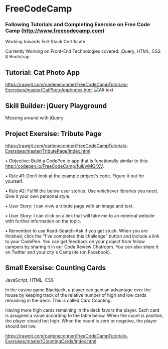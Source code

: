 # FreeCodeCamp
### Following Tutorials and Completing Exersise on Free Code Camp (http://www.freecodecamp.com)

Working towards Full-Stack Certificate

Currently Working on Front-End
Technologies covered: jQuery, HTML, CSS & Bootstrap

## Tutorial: Cat Photo App

https://rawgit.com/carleneconner/FreeCodeCampTutorials-Exersises/master/CatPhotoApp/index.html
![Alt text](http://i.imgur.com/jOc1JF1.png?raw=true "Optional Title")

## Skill Builder: jQuery Playground

Messing around with jQuery

## Project Exersise: Tribute Page

https://rawgit.com/carleneconner/FreeCodeCampTutorials-Exersises/master/TributePage/index.html

•	Objective: Build a CodePen.io app that is functionally similar to this: http://codepen.io/FreeCodeCamp/full/wMQrXV. 

•	Rule #1: Don't look at the example project's code. Figure it out for yourself. 

•	Rule #2: Fulfill the below user stories. Use whichever libraries you need. Give it your own personal style. 

•	User Story: I can view a tribute page with an image and text. 

•	User Story: I can click on a link that will take me to an external website with further information on the topic. 

•	Remember to use Read-Search-Ask if you get stuck. When you are finished, click the "I've completed this challenge" 
button and include a link to your CodePen. You can get feedback on your project from fellow campers by sharing it in 
our Code Review Chatroom. You can also share it on Twitter and your city's Campsite (on Facebook).

## Small Exersise: Counting Cards

JavaScript, HTML, CSS

In the casino game Blackjack, a player can gain an advantage over the house by keeping track of the relative 
number of high and low cards remaining in the deck. This is called Card Counting.

Having more high cards remaining in the deck favors the player. Each card is assigned a value according to the 
table below. When the count is positive, the player should bet high. When the count is zero or negative, the 
player should bet low. 

https://rawgit.com/carleneconner/FreeCodeCampTutorials-Exersises/master/CountingCards/index.html




